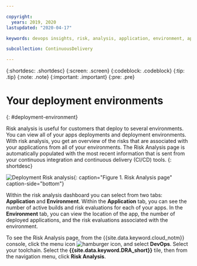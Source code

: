 ```yaml
---

copyright:
  years: 2019, 2020
lastupdated: "2020-04-17"

keywords: devops insights, risk, analysis, application, environment, app, dashboard

subcollection: ContinuousDelivery

---
```


{:shortdesc: .shortdesc}
{:screen: .screen}
{:codeblock: .codeblock}
{:tip: .tip}
{:note: .note}
{:important: .important}
{:pre: .pre}

# Your deployment environments
{: #deployment-environment}

Risk analysis is useful for customers that deploy to several environments. You can view all of your apps deployments and deployment environments. With risk analysis, you get an overview of the risks that are associated with your applications from all of your environments. The Risk Analysis page is automatically populated with the most recent information that is sent from your continuous integration and continuous delivery (CI/CD) tools. 
{: shortdesc}

![Deployment Risk analysis](images/DRA_risk_analysis.png"){: caption="Figure 1. Risk Analysis page" caption-side="bottom"}

Within the risk analysis dashboard you can select from two tabs: **Application** and **Environment**. Within the **Application** tab, you can see the number of active builds and risk evaluations for each of your apps. In the **Environment** tab, you can view the location of the app, the number of deployed applications, and the risk evaluations associated with the environment.  

To see the Risk Analysis page, from the {{site.data.keyword.cloud_notm}} console, click the menu icon ![hamburger icon](images/icon_hamburger.svg), and select **DevOps**. Select your toolchain. Select the **{{site.data.keyword.DRA_short}}** tile, then from the navigation menu, click **Risk Analysis**.

